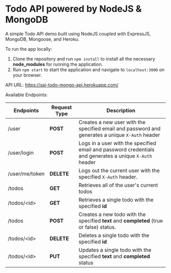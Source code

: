 # Todo API powered by NodeJS & MongoDB

A simple Todo API demo built using NodeJS coupled with ExpressJS, MongoDB, Mongoose, and Heroku.

To run the app locally:

1. Clone the repository and run ```npm install``` to install all the necessary **node_modules** for running the application.
2. Run ```npm start``` to start the application and navigate to ```localhost:3000``` on your browser.

API URL: https://sai-todo-mongo-api.herokuapp.com/

Available Endpoints:

| Endpoints  | Request Type | Description
| ---------- | ---- | ---------- |
| /user  | **POST**  | Creates a new user with the specified email and password and generates a unique ```X-Auth``` header
| /user/login  | **POST**  | Logs in a user with the specified email and password credentials and generates a unique ```X-Auth``` header
| /user/me/token | **DELETE** | Logs out the current user with the specified ```X-Auth``` header.
| /todos | **GET** | Retrieves all of the user's current todos
| /todos/\<id\> | **GET** | Retrieves a single todo with the specified **id**
| /todos | **POST** | Creates a new todo with the specified **text** and **completed** (true or false) status. 
| /todos/\<id\> | **DELETE** | Deletes a single todo with the specified **id**
| /todos/\<id\> | **PUT** | Updates a single todo with the specified **text** and **completed** status

